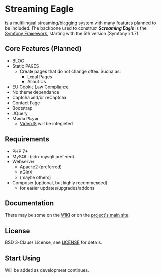 Streaming Eagle
==========

is a multilingual streaming/blogging system with many features planned to be included. The backbone used to construct _**Screaming Eagle**_ is the [Symfony Framework](https://symfony.com), starting with the 5th version (Symfony 5.1.7).


## Core Features (Planned)
* BLOG
* Static PAGES
  * Create pages that do not change often. Sucha as:
    * Legal Pages
    * About Us
* EU Cookie Law Compliance
* No theme dependance
* Captcha and/or reCaptcha
* Contact Page
* Bootstrap
* JQuery
* Media Player
  * [VideoJS](https://videojs.com/) will be integreted


## Requirements
* PHP 7+
* MySQLi (pdo-mysqli prefered)
* Webserver
  * Apache2 (preferred)
  * nGinX
  * (maybe others)
* Composer (optional, but highly recommended)
  * for easier updates/upgrades/addons


## Documentation
There may be some on the [WIKI](../wiki) or on the [project's main site](https://streaming-eagle.com)


## License
BSD 3-Clause License, see [LICENSE](LICENSE) for details.


## Start Using
Will be added as development continues.
